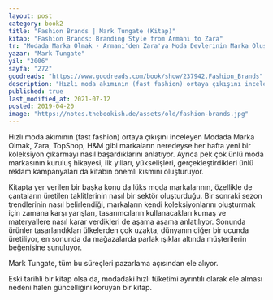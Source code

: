 ```yaml
---
layout: post  
category: book2  
title: "Fashion Brands | Mark Tungate (Kitap)"  
kitap: "Fashion Brands: Branding Style from Armani to Zara"  
tr: "Modada Marka Olmak - Armani'den Zara'ya Moda Devlerinin Marka Oluşturma Tarzları"  
yazar: "Mark Tungate"  
yil: "2006"  
sayfa: "272"  
goodreads: "https://www.goodreads.com/book/show/237942.Fashion_Brands"
description: "Hızlı moda akımının (fast fashion) ortaya çıkışını inceleyen Modada Marka Olmak, ünlü markaların hikayesini anlatıyor."
published: true
last_modified_at: 2021-07-12
posted: 2019-04-20
image: "https://notes.thebookish.de/assets/old/fashion-brands.jpg"
---
```


Hızlı moda akımının (fast fashion) ortaya çıkışını inceleyen Modada Marka Olmak, Zara, TopShop, H&M gibi markaların neredeyse her hafta yeni bir koleksiyon çıkarmayı nasıl başardıklarını anlatıyor. Ayrıca pek çok ünlü moda markasının kuruluş hikayesi, ilk yılları, yükselişleri, gerçekleştirdikleri ünlü reklam kampanyaları da kitabın önemli kısmını oluşturuyor.

Kitapta yer verilen bir başka konu da lüks moda markalarının, özellikle de çantaların üretilen taklitlerinin nasıl bir sektör oluşturduğu. Bir sonraki sezon trendlerinin nasıl belirlendiği, markaların kendi koleksiyonlarını oluşturmak için zamana karşı yarışları, tasarımcıların kullanacakları kumaş ve materyallere nasıl karar verdikleri de aşama aşama anlatılıyor. Sonunda ürünler tasarlandıkları ülkelerden çok uzakta, dünyanın diğer bir ucunda üretiliyor, en sonunda da mağazalarda parlak ışıklar altında müşterilerin beğenisine sunuluyor. 

Mark Tungate, tüm bu süreçleri pazarlama açısından ele alıyor. 

Eski tarihli bir kitap olsa da, modadaki hızlı tüketimi ayrıntılı olarak ele alması nedeni halen güncelliğini koruyan bir kitap.  
  
